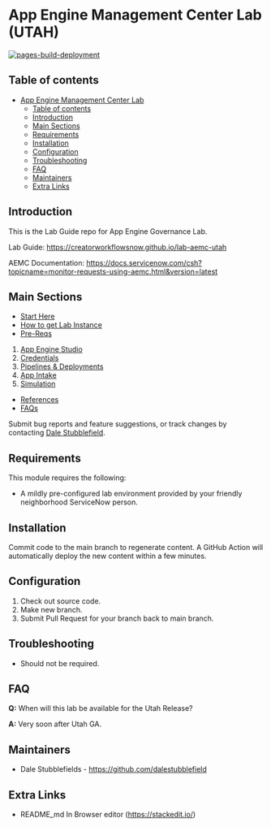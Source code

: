 # App Engine Management Center Lab (UTAH)

[![pages-build-deployment](https://github.com/CreatorWorkflowsNow/lab-aemc-utah-v2/actions/workflows/pages/pages-build-deployment/badge.svg)](https://github.com/CreatorWorkflowsNow/lab-aemc-utah-v2/actions/workflows/pages/pages-build-deployment)

## Table of contents
- [App Engine Management Center Lab](#app-engine-management-center-lab)
  - [Table of contents](#table-of-contents)
  - [Introduction](#introduction)
  - [Main Sections](#main-sections)
  - [Requirements](#requirements)
  - [Installation](#installation)
  - [Configuration](#configuration)
  - [Troubleshooting](#troubleshooting)
  - [FAQ](#faq)
  - [Maintainers](#maintainers)
  - [Extra Links](#extra-links)

## Introduction

This is the Lab Guide repo for App Engine Governance Lab.

Lab Guide: https://creatorworkflowsnow.github.io/lab-aemc-utah

AEMC Documentation: https://docs.servicenow.com/csh?topicname=monitor-requests-using-aemc.html&version=latest

## Main Sections
- [Start Here](https://creatorworkflowsnow.github.io/lab-aemc-utah-v2/)
- [How to get Lab Instance](https://creatorworkflowsnow.github.io/lab-aemc-utah-v2/docs/how-to-get-lab-instance)
- [Pre-Reqs](https://creatorworkflowsnow.github.io/lab-aemc-utah-v2/docs/pre-reqs)
1) [App Engine Studio](https://creatorworkflowsnow.github.io/lab-aemc-utah-v2/docs/configure-aes)
2) [Credentials](https://creatorworkflowsnow.github.io/lab-aemc-utah-v2/docs/credentials)
3) [Pipelines & Deployments](https://creatorworkflowsnow.github.io/lab-aemc-utah-v2/docs/pipelines-deployments)
4) [App Intake](https://creatorworkflowsnow.github.io/lab-aemc-utah-v2/docs/app-intake)
5) [Simulation](https://creatorworkflowsnow.github.io/lab-aemc-utah-v2/docs/simulation)
- [References](https://creatorworkflowsnow.github.io/lab-aemc-utah-v2/docs/references)
- [FAQs](https://creatorworkflowsnow.github.io/lab-aemc-utah-v2/docs/faqs)

Submit bug reports and feature suggestions, or track changes by contacting [Dale Stubblefield](mailto:dale.stubblefield@servicenow.com).

## Requirements

This module requires the following:

- A mildly pre-configured lab environment provided by your friendly neighborhood ServiceNow person.

## Installation

Commit code to the main branch to regenerate content. A GitHub Action will automatically deploy the new content within a few minutes. 

## Configuration

1. Check out source code.
2. Make new branch.
3. Submit Pull Request for your branch back to main branch. 

## Troubleshooting

- Should not be required. 

## FAQ

**Q:** When will this lab be available for the Utah Release?

**A:** Very soon after Utah GA. 

## Maintainers

- Dale Stubblefields - https://github.com/dalestubblefield

## Extra Links
* README_md In Browser editor (https://stackedit.io/)
